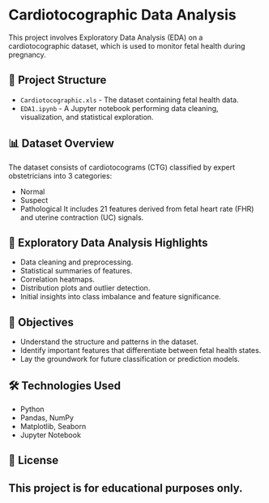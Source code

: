 # Cardiotocographic Data Analysis
This project involves Exploratory Data Analysis (EDA) on a cardiotocographic dataset, which is used to monitor fetal health during pregnancy.
## 📂 Project Structure
- `Cardiotocographic.xls` - The dataset containing fetal health data.
- `EDA1.ipynb` - A Jupyter notebook performing data cleaning, visualization, and statistical exploration.
## 📊 Dataset Overview
The dataset consists of cardiotocograms (CTG) classified by expert obstetricians into 3 categories:
- Normal
- Suspect
- Pathological
It includes 21 features derived from fetal heart rate (FHR) and uterine contraction (UC) signals.
## 🧪 Exploratory Data Analysis Highlights
- Data cleaning and preprocessing.
- Statistical summaries of features.
- Correlation heatmaps.
- Distribution plots and outlier detection.
- Initial insights into class imbalance and feature significance.
## 📌 Objectives
- Understand the structure and patterns in the dataset.
- Identify important features that differentiate between fetal health states.
- Lay the groundwork for future classification or prediction models.
## 🛠️ Technologies Used
- Python
- Pandas, NumPy
- Matplotlib, Seaborn
- Jupyter Notebook
## 📎 License
This project is for educational purposes only.
---

